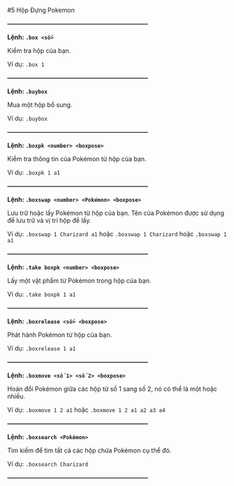 #5 Hộp Đựng Pokemon

~~**———————————————————————**~~

__Lệnh: ``.box <số>``__

Kiểm tra hộp của bạn.

Ví dụ: ``.box 1``

~~**———————————————————————**~~

__Lệnh: ``.buybox``__

Mua một hộp bổ sung.

Ví dụ: ``.buybox``

~~**———————————————————————**~~

__Lệnh: ``.boxpk <number> <boxpose>``__

Kiểm tra thông tin của Pokémon từ hộp của bạn.

Ví dụ: ``.boxpk 1 a1``

~~**———————————————————————**~~

__Lệnh: ``.boxswap <number> <Pokémon> <boxpose>``__

Lưu trữ hoặc lấy Pokémon từ hộp của bạn. Tên của Pokémon được sử dụng để lưu trữ và vị trí hộp để lấy.

Ví dụ: ``.boxswap 1 Charizard a1`` hoặc ``.boxswap 1 Charizard`` hoặc ``.boxswap 1 a1``

~~**———————————————————————**~~

__Lệnh: ``.take boxpk <number> <boxpose>``__

Lấy một vật phẩm từ Pokémon trong hộp của bạn.

Ví dụ: ``.take boxpk 1 a1``

~~**———————————————————————**~~

__Lệnh: ``.boxrelease <số> <boxpose>``__

Phát hành Pokémon từ hộp của bạn.

Ví dụ: ``.boxrelease 1 a1``

~~**———————————————————————**~~

__Lệnh: ``.boxmove <số 1> <số 2> <boxpose>``__

Hoán đổi Pokémon giữa các hộp từ số 1 sang số 2, nó có thể là một hoặc nhiều.

Ví dụ: ``.boxmove 1 2 a1`` hoặc ``.boxmove 1 2 a1 a2 a3 a4``

~~**———————————————————————**~~

__Lệnh: ``.boxsearch <Pokémon>``__

Tìm kiếm để tìm tất cả các hộp chứa Pokémon cụ thể đó.

Ví dụ: ``.boxsearch Charizard``

~~**———————————————————————**~~
